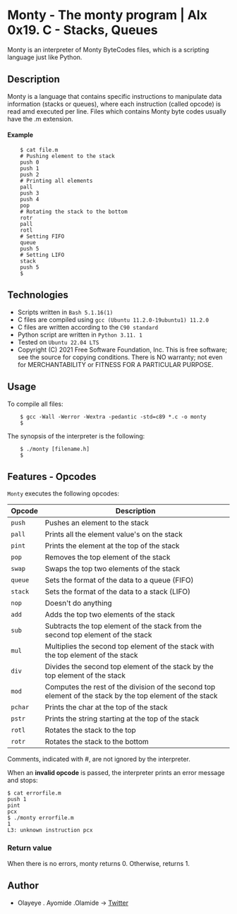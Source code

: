 # Monty - The monty program | Alx 0x19. C - Stacks, Queues 

Monty is an interpreter of Monty ByteCodes files, which is a scripting language just like Python.

## Description 

Monty is a language that contains specific instructions to manipulate data information (stacks or queues), where each instruction (called opcode) is read amd executed per line. Files which contains Monty byte codes usually have the .m extension.

#### Example
```
	$ cat file.m
	# Pushing element to the stack
	push 0
	push 1
	push 2
	# Printing all elements
	pall
	push 3
	push 4
	pop
	# Rotating the stack to the bottom
	rotr
	pall
	rotl
	# Setting FIFO
	queue
	push 5
	# Setting LIFO
	stack
	push 5
	$
```

## Technologies
* Scripts written in `Bash 5.1.16(1)`
* C files are compiled using `gcc (Ubuntu 11.2.0-19ubuntu1) 11.2.0`
* C files are written according to the `C90 standard`
* Python script are written in `Python 3.11. 1`
* Tested on `Ubuntu 22.04 LTS`
* Copyright (C) 2021 Free Software Foundation, Inc.
This is free software; see the source for copying conditions.  There is NO
warranty; not even for MERCHANTABILITY or FITNESS FOR A PARTICULAR PURPOSE.

## Usage

To compile all files:
```
	$ gcc -Wall -Werror -Wextra -pedantic -std=c89 *.c -o monty
	$
```

The synopsis of the interpreter is the following:

```
	$ ./monty [filename.h]
	$
```

## Features - Opcodes
 
`Monty` executes the following opcodes:

Opcode | Description
--- | ---
`push` | Pushes an element to the stack
`pall` | Prints all the element value's on the stack
`pint` | Prints the element at the top of the stack
`pop` | Removes the top element of the stack
`swap` | Swaps the top two elements of the stack
`queue` | Sets the format of the data to a queue (FIFO)
`stack` | Sets the format of the data to a stack (LIFO)
`nop` | Doesn't do anything
`add` | Adds the top two elements of the stack
`sub` | Subtracts the top element of the stack from the second top element of the stack
`mul` | Multiplies the second top element of the stack with the top element of the stack
`div` | Divides the second top element of the stack by the top element of the stack
`mod` | Computes the rest of the division of the second top element of the stack by the top element of the stack
`pchar` | Prints the char at the top of the stack
`pstr` | Prints the string starting at the top of the stack
`rotl` | Rotates the stack to the top
`rotr` | Rotates the stack to the bottom

Comments, indicated with #, are not ignored by the interpreter.

When an **invalid opcode**  is passed, the interpreter prints an error message and stops:

```
$ cat errorfile.m
push 1
pint
pcx
$ ./monty errorfile.m
1
L3: unknown instruction pcx
```

### Return value
	
When there is no errors, monty returns 0. Otherwise, returns 1.

## Author
* Olayeye . Ayomide .Olamide -> [Twitter](https://twitter.com/OlayeyeMuideen)
